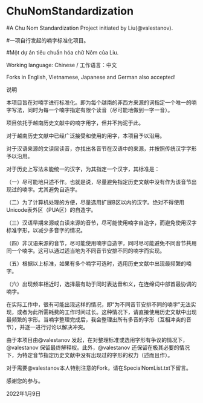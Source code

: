 # ChuNomStandardization

#A Chu Nom Standardization Project initiated by Liu(@valestanov). 

#一项自行发起的喃字标准化项目。

#Một dự án tiêu chuẩn hóa chữ Nôm của Liu.

Working language: Chinese / 工作语言：中文

Forks in English, Vietnamese, Japanese and German also accepted!

说明

本项目旨在对喃字进行标准化。即为每个越南的非西方来源的词指定一个唯一的喃字写法，同时为每一个喃字指定有限个读音（尽可能地做到一字一音）。

项目依托于越南历史文献中的喃字用字，但并不拘泥于此。

对于越南历史文献中已经广泛接受和使用的用字，本项目予以沿用。

对于汉语来源的文读层读音，亦找出各音节在汉语中的来源，并按照传统汉字字形予以沿用。

对于历史上写法未能统一的汉字，为其指定一个汉字，其标准是：

（一）尽可能地只述不作。也就是说，尽量避免指定历史文献中没有作为该音节出现过的喃字。尤其避免自造字。

（二）为了计算机处理的方便，尽量选用扩展B区以内的汉字。绝对不得使用Unicode表外区（PUA区）的自造字。

（三）汉语早期来源或白读来源的音节，尽可能使用喃字自造字，而避免使用汉字标准字形，以减少多音字的情况。

（四）非汉语来源的音节，尽可能使用喃字自造字，同时尽可能避免不同音节共用同一个喃字。这可以通过适当地为不同音节安排不同的喃字而实现。

（五）根据以上标准，如果有多个喃字可选时，选用历史文献中出现最频繁的喃字。

（六）出现频率相近时，选择最有助于同时表达音和义，在连绵词中部首最协调的喃字。

在实际工作中，很有可能出现这样的情况，即“为不同音节安排不同的喃字”无法实现，或者为此所需耗费的工作时间过长。这种情况下，请直接使用历史文献中出现最频繁的字形。当喃字整理完成后，我会整理出所有多音的字形（互相冲突的音节），并逐一进行讨论以解决冲突。

由于本项目由@valestanov 发起，在对整理标准或选用字形有争议的情况下，@valestanov 保留最终解释权。此外，@valestanov 还保留在极其必要的情况下，为特定音节指定历史文献中没有出现过的字形的权力（述而且作）。

对于需要@valestanov本人特别注意的Fork，请在SpecialNomList.txt下留言。

感谢您的参与。

2022年1月9日
